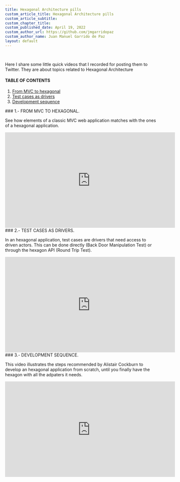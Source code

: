 ```yaml
---
title: Hexagonal Architecture pills
custom_article_title: Hexagonal Architecture pills
custom_article_subtitle:
custom_chapter_title:
custom_published_date: April 19, 2022
custom_author_url: https://github.com/jmgarridopaz
custom_author_name: Juan Manuel Garrido de Paz
layout: default
---
```


<br />

<p class="intro">Here I share some little quick videos that I recorded for posting them to Twitter. They are about topics related to Hexagonal Architecture</p>

#### TABLE OF CONTENTS

1. [From MVC to hexagonal](#tc1)
2. [Test cases as drivers](#tc2)
3. [Development sequence](#tc3)

<div id="tc1"></div>
### 1.- FROM MVC TO HEXAGONAL.

See how elements of a classic MVC web application matches with the ones of a hexagonal application.

<iframe width="560" height="315" src="https://www.youtube.com/embed/fkr6CNoMwx4" title="YouTube video player" frameborder="0" allow="accelerometer; autoplay; clipboard-write; encrypted-media; gyroscope; picture-in-picture" allowfullscreen></iframe>

<br />

<div id="tc2"></div>
### 2.- TEST CASES AS DRIVERS.

In an hexagonal application, test cases are drivers that need access to driven actors. This can be done directly (Back Door Manipulation Test) or through the hexagon API (Round Trip Test).

<iframe width="560" height="315" src="https://www.youtube.com/embed/dXkNE6sR4x8" title="YouTube video player" frameborder="0" allow="accelerometer; autoplay; clipboard-write; encrypted-media; gyroscope; picture-in-picture" allowfullscreen></iframe>

<br />

<div id="tc3"></div>
### 3.- DEVELOPMENT SEQUENCE.

This video illustrates the steps recommended by Alistair Cockburn to develop an hexagonal application from scratch, until you finally have the hexagon with all the adpaters it needs.

<iframe width="560" height="315" src="https://www.youtube.com/embed/-DH3N-TA_dw" title="YouTube video player" frameborder="0" allow="accelerometer; autoplay; clipboard-write; encrypted-media; gyroscope; picture-in-picture" allowfullscreen></iframe>

<br/>

<div class="commentbox"></div>
